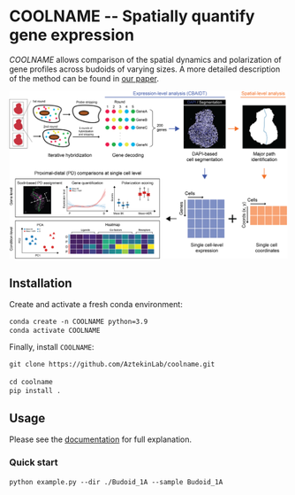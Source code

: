 # COOLNAME -- Spatially quantify gene expression
*COOLNAME* allows comparison of the spatial dynamics and polarization of gene profiles across budoids of varying sizes. A more detailed description of the method can be found in [our paper](https://doi.org/).

![Schematics](./figs/Schematics.png)


## Installation
Create and activate a fresh conda environment:

```console
conda create -n COOLNAME python=3.9
conda activate COOLNAME
```

Finally, install `COOLNAME`:

```console
git clone https://github.com/AztekinLab/coolname.git

cd coolname
pip install .
```


## Usage
Please see the [documentation](https://budoids.readthedocs.io/en/latest/) for full explanation.

### Quick start
```console
python example.py --dir ./Budoid_1A --sample Budoid_1A
```
